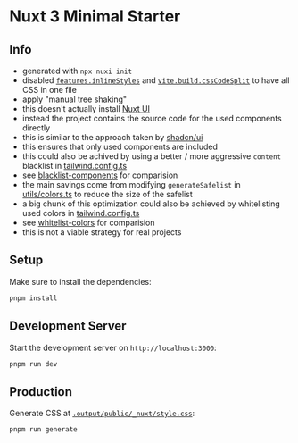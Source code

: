 # Nuxt 3 Minimal Starter

## Info

- generated with `npx nuxi init`
- disabled [`features.inlineStyles`](https://nuxt.com/docs/guide/going-further/features#inlinestyles) and [`vite.build.cssCodeSplit`](https://vitejs.dev/config/build-options#build-csscodesplit) to have all CSS in one file
- apply "manual tree shaking"
- this doesn't actually install [Nuxt UI](https://ui.nuxt.com)
- instead the project contains the source code for the used components directly
- this is similar to the approach taken by [shadcn/ui](https://ui.shadcn.com)
- this ensures that only used components are included
- this could also be achived by using a better / more aggressive `content` blacklist in [tailwind.config.ts](tailwind.config.ts)
- see [blacklist-components](../../2/blacklist-components/) for comparision
- the main savings come from modifying `generateSafelist` in [utils/colors.ts](utils/colors.ts) to reduce the size of the safelist
- a big chunk of this optimization could also be achieved by whitelisting used colors in [tailwind.config.ts](tailwind.config.ts)
- see [whitelist-colors](../../2/whitelist-colors/) for comparision
- this is not a viable strategy for real projects

## Setup

Make sure to install the dependencies:

```bash
pnpm install
```

## Development Server

Start the development server on `http://localhost:3000`:

```bash
pnpm run dev
```

## Production

Generate CSS at [`.output/public/_nuxt/style.css`](.output/public/_nuxt/style.css):

```bash
pnpm run generate
```
